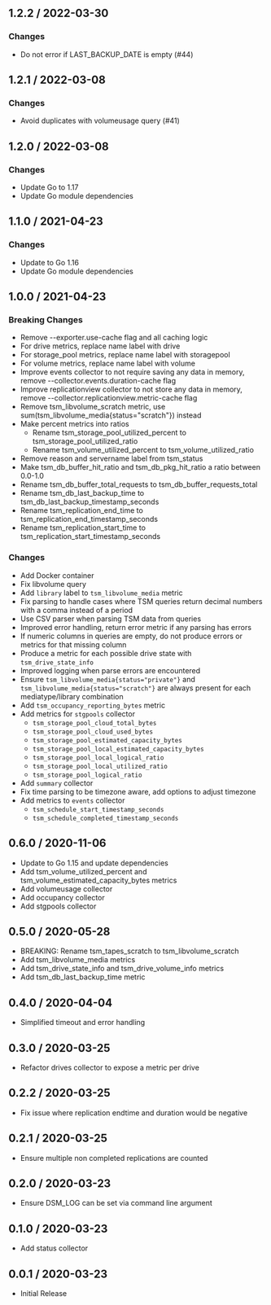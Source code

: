 ## 1.2.2 / 2022-03-30

### Changes

* Do not error if LAST_BACKUP_DATE is empty (#44)

## 1.2.1 / 2022-03-08

### Changes

* Avoid duplicates with volumeusage query (#41)

## 1.2.0 / 2022-03-08

### Changes

* Update Go to 1.17
* Update Go module dependencies

## 1.1.0 / 2021-04-23

### Changes

* Update to Go 1.16
* Update Go module dependencies

## 1.0.0 / 2021-04-23

### **Breaking Changes**

* Remove --exporter.use-cache flag and all caching logic
* For drive metrics, replace name label with drive
* For storage_pool metrics, replace name label with storagepool
* For volume metrics, replace name label with volume
* Improve events collector to not require saving any data in memory, remove --collector.events.duration-cache flag
* Improve replicationview collector to not store any data in memory, remove --collector.replicationview.metric-cache flag
* Remove tsm_libvolume_scratch metric, use sum(tsm_libvolume_media{status="scratch"}) instead
* Make percent metrics into ratios
  * Rename tsm_storage_pool_utilized_percent to tsm_storage_pool_utilized_ratio
  * Rename tsm_volume_utilized_percent to tsm_volume_utilized_ratio
* Remove reason and servername label from tsm_status
* Make tsm_db_buffer_hit_ratio and tsm_db_pkg_hit_ratio a ratio between 0.0-1.0
* Rename tsm_db_buffer_total_requests to tsm_db_buffer_requests_total
* Rename tsm_db_last_backup_time to tsm_db_last_backup_timestamp_seconds
* Rename tsm_replication_end_time to tsm_replication_end_timestamp_seconds
* Rename tsm_replication_start_time to tsm_replication_start_timestamp_seconds

### Changes

* Add Docker container
* Fix libvolume query
* Add `library` label to `tsm_libvolume_media` metric
* Fix parsing to handle cases where TSM queries return decimal numbers with a comma instead of a period
* Use CSV parser when parsing TSM data from queries
* Improved error handling, return error metric if any parsing has errors
* If numeric columns in queries are empty, do not produce errors or metrics for that missing column
* Produce a metric for each possible drive state with `tsm_drive_state_info`
* Improved logging when parse errors are encountered
* Ensure `tsm_libvolume_media{status="private"}` and `tsm_libvolume_media{status="scratch"}` are always present for each mediatype/library combination
* Add `tsm_occupancy_reporting_bytes` metric
* Add metrics for `stgpools` collector
  * `tsm_storage_pool_cloud_total_bytes`
  * `tsm_storage_pool_cloud_used_bytes`
  * `tsm_storage_pool_estimated_capacity_bytes`
  * `tsm_storage_pool_local_estimated_capacity_bytes`
  * `tsm_storage_pool_local_logical_ratio`
  * `tsm_storage_pool_local_utilized_ratio`
  * `tsm_storage_pool_logical_ratio`
* Add `summary` collector
* Fix time parsing to be timezone aware, add options to adjust timezone
* Add metrics to `events` collector
  * `tsm_schedule_start_timestamp_seconds`
  * `tsm_schedule_completed_timestamp_seconds`

## 0.6.0 / 2020-11-06

* Update to Go 1.15 and update dependencies
* Add tsm_volume_utilized_percent and tsm_volume_estimated_capacity_bytes metrics
* Add volumeusage collector
* Add occupancy collector
* Add stgpools collector

## 0.5.0 / 2020-05-28

* BREAKING: Rename tsm_tapes_scratch to tsm_libvolume_scratch
* Add tsm_libvolume_media metrics
* Add tsm_drive_state_info and tsm_drive_volume_info metrics
* Add tsm_db_last_backup_time metric

## 0.4.0 / 2020-04-04

* Simplified timeout and error handling

## 0.3.0 / 2020-03-25

* Refactor drives collector to expose a metric per drive

## 0.2.2 / 2020-03-25

* Fix issue where replication endtime and duration would be negative

## 0.2.1 / 2020-03-25

* Ensure multiple non completed replications are counted

## 0.2.0 / 2020-03-23

* Ensure DSM_LOG can be set via command line argument

## 0.1.0 / 2020-03-23

* Add status collector

## 0.0.1 / 2020-03-23

* Initial Release

